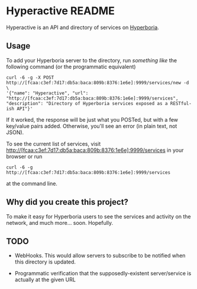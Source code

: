 # Hyperactive README

Hyperactive is an API and directory of services on
[Hyperboria](https://wiki.projectmeshnet.org/Hyperboria).


## Usage

To add your Hyperboria server to the directory, run _something like_
the following command (or the programmatic equivalent)

    curl -6 -g -X POST http://[fcaa:c3ef:7d17:db5a:baca:809b:8376:1e6e]:9999/services/new -d \
    '{"name": "Hyperactive", "url": "http://[fcaa:c3ef:7d17:db5a:baca:809b:8376:1e6e]:9999/services", "description": "Directory of Hyperboria services exposed as a RESTful-ish API"}'

If it worked, the response will be just what you POSTed, but with a
few key/value pairs added.  Otherwise, you'll see an error (in plain
text, not JSON).

To see the current list of services, visit
<http://[fcaa:c3ef:7d17:db5a:baca:809b:8376:1e6e]:9999/services> in your browser or run

    curl -6 -g http://[fcaa:c3ef:7d17:db5a:baca:809b:8376:1e6e]:9999/services

at the command line.


## Why did you create this project?

To make it easy for Hyperboria users to see the services and activity
on the network, and much more... soon.  Hopefully.


## TODO

* WebHooks. This would allow servers to subscribe to be notified when
  this directory is updated.

* Programmatic verification that the supposedly-existent
  server/service is actually at the given URL
